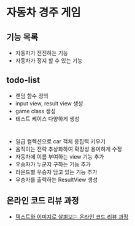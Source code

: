 # 자동차 경주 게임

## 기능 목록
* 자동차가 전진하는 기능
* 자동차가 정지 할 수 있는 기능

## todo-list
* 랜덤 함수 정의
* input view, result view 생성
* game class 생성
* 테스트 케이스 다양하게 생성
#
* 일급 컬렉션으로 car 객체 응집력 키우기
* 움직이는 전략 추상화하여 확장성 용이하게 수정
* 자동차에 이름 부여하는 view 기능 추가
* 우승자가 누군지 구하는 기능 추가
* 라운드별 우승자 담고 있는 기능 추가
* 우승자를 출력하는 ResultView 생성

## 온라인 코드 리뷰 과정
* [텍스트와 이미지로 살펴보는 온라인 코드 리뷰 과정](https://github.com/next-step/nextstep-docs/tree/master/codereview)